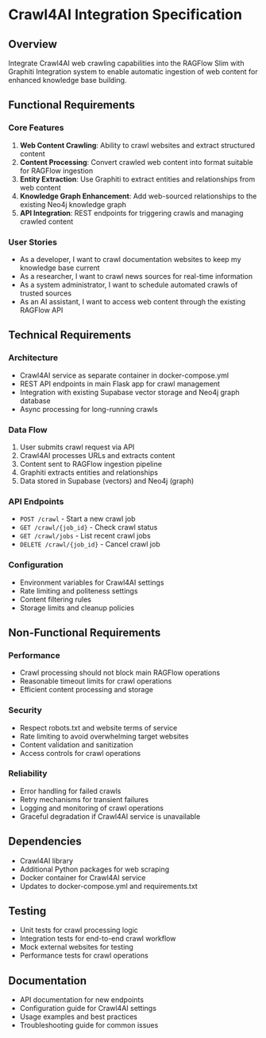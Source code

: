 # Crawl4AI Integration Specification

## Overview
Integrate Crawl4AI web crawling capabilities into the RAGFlow Slim with Graphiti Integration system to enable automatic ingestion of web content for enhanced knowledge base building.

## Functional Requirements

### Core Features
1. **Web Content Crawling**: Ability to crawl websites and extract structured content
2. **Content Processing**: Convert crawled web content into format suitable for RAGFlow ingestion
3. **Entity Extraction**: Use Graphiti to extract entities and relationships from web content
4. **Knowledge Graph Enhancement**: Add web-sourced relationships to the existing Neo4j knowledge graph
5. **API Integration**: REST endpoints for triggering crawls and managing crawled content

### User Stories
- As a developer, I want to crawl documentation websites to keep my knowledge base current
- As a researcher, I want to crawl news sources for real-time information
- As a system administrator, I want to schedule automated crawls of trusted sources
- As an AI assistant, I want to access web content through the existing RAGFlow API

## Technical Requirements

### Architecture
- Crawl4AI service as separate container in docker-compose.yml
- REST API endpoints in main Flask app for crawl management
- Integration with existing Supabase vector storage and Neo4j graph database
- Async processing for long-running crawls

### Data Flow
1. User submits crawl request via API
2. Crawl4AI processes URLs and extracts content
3. Content sent to RAGFlow ingestion pipeline
4. Graphiti extracts entities and relationships
5. Data stored in Supabase (vectors) and Neo4j (graph)

### API Endpoints
- `POST /crawl` - Start a new crawl job
- `GET /crawl/{job_id}` - Check crawl status
- `GET /crawl/jobs` - List recent crawl jobs
- `DELETE /crawl/{job_id}` - Cancel crawl job

### Configuration
- Environment variables for Crawl4AI settings
- Rate limiting and politeness settings
- Content filtering rules
- Storage limits and cleanup policies

## Non-Functional Requirements

### Performance
- Crawl processing should not block main RAGFlow operations
- Reasonable timeout limits for crawl operations
- Efficient content processing and storage

### Security
- Respect robots.txt and website terms of service
- Rate limiting to avoid overwhelming target websites
- Content validation and sanitization
- Access controls for crawl operations

### Reliability
- Error handling for failed crawls
- Retry mechanisms for transient failures
- Logging and monitoring of crawl operations
- Graceful degradation if Crawl4AI service is unavailable

## Dependencies
- Crawl4AI library
- Additional Python packages for web scraping
- Docker container for Crawl4AI service
- Updates to docker-compose.yml and requirements.txt

## Testing
- Unit tests for crawl processing logic
- Integration tests for end-to-end crawl workflow
- Mock external websites for testing
- Performance tests for crawl operations

## Documentation
- API documentation for new endpoints
- Configuration guide for Crawl4AI settings
- Usage examples and best practices
- Troubleshooting guide for common issues